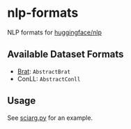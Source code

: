 # nlp-formats
NLP formats for [huggingface/nlp](https://github.com/huggingface/nlp)

## Available Dataset Formats
* [Brat](https://brat.nlplab.org/): `AbstractBrat`
* ConLL: `AbstractConll`

## Usage
See [sciarg.py](https://github.com/ArneBinder/nlp/blob/dataset_sciarg/datasets/sciarg/sciarg.py) for an example.
